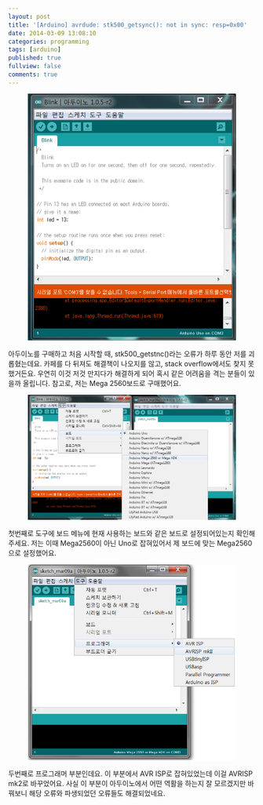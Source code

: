 ```yaml
---
layout: post
title: '[Arduino] avrdude: stk500_getsync(): not in sync: resp=0x00'
date: 2014-03-09 13:08:10
categories: programming
tags: [arduino]
published: true
fullview: false
comments: true
---
```


<figure><img src="/images/arduino-error-stk5001.PNG" alt=""></figure>

아두이노를 구매하고 처음 시작할 때, stk500_getstnc()라는 오류가 하루 동안 저를 괴롭혔는데요. 카페를 다 뒤져도 해결책이 나오지를 않고, stack overflow에서도 찾지 못했거든요. 우연히 이것 저것 만지다가 해결하게 되어 혹시 같은 어려움을 격는 분들이 있을까 올립니다. 참고로, 저는 Mega 2560보드로 구매했어요.

<figure><img src="/images/arduino-error-stk5002.PNG" alt=""></figure>

첫번째로 도구에 보드 메뉴에 현재 사용하는 보드와 같은 보드로 설정되어있는지 확인해주세요. 저는 이때 Mega2560이 아닌 Uno로 잡혀있어서 제 보드에 맞는 Mega2560으로 설정했어요.

<figure><img src="/images/arduino-error-stk5003.png" alt=""></figure>

두번째로 프로그래머 부분인데요. 이 부분에서 AVR ISP로 잡혀있었는데 이걸 AVRISP mk2로 바꾸었어요. 사실 이 부분이 아두이노에서 어떤 역활을 하는지 잘 모르겠지만 바꿔보니 해당 오류와 파생되었던 오류들도 해결되었네요.
